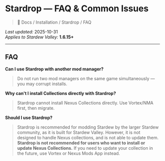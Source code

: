 # Stardrop — FAQ & Common Issues

> 📂 Docs / Installation / Stardrop / FAQ

*Last updated:* 2025-10-31  
*Applies to Stardew Valley:* **1.6.15+**

---

## FAQ

**Can I use Stardrop with another mod manager?**
> Do not run two mod managers on the same game simultaneously — you may corrupt installs.

**Why can't I install Collections directly with Stardrop?**
> Stardrop cannot install Nexus Collections directly. Use Vortex/NMA first, then migrate.

**Should I use Stardrop?**
> Stardrop is recommended for modding Stardew by the larger Stardew community, as it is built for Stardew Valley. However, it is not designed to handle Nexus collections, and is not able to update them. **Stardrop is not recommended for users who want to install or update Nexus Collections.** If you need to update your collection in the future, use Vortex or Nexus Mods App instead.